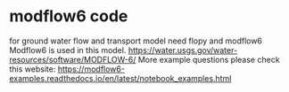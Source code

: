 # modflow6 code 
for ground water flow and transport model
need flopy and modflow6
Modflow6 is used in this model. 
        https://water.usgs.gov/water-resources/software/MODFLOW-6/
More example questions please check this website:
        https://modflow6-examples.readthedocs.io/en/latest/notebook_examples.html

